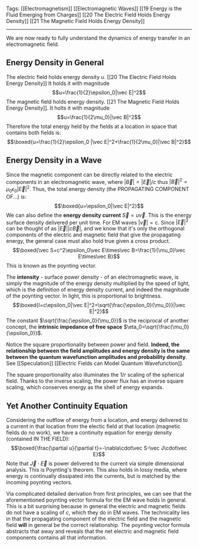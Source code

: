 Tags: [[Electromagnetism]] [[Electromagnetic Waves]] [[19 Energy is the Fluid Emerging from Charges]] [[20 The Electric Field Holds Energy Density]] [[21 The Magnetic Field Holds Energy Density]]
___
We are now ready to fully understand the dynamics of energy transfer in an electromagnetic field. 
## Energy Density in General
The electric field holds energy density $u$. [[20 The Electric Field Holds Energy Density]] It holds it with magnitude
$$u=\frac{1}{2}\epsilon_0|\vec E|^2$$
The magnetic field holds energy density. [[21 The Magnetic Field Holds Energy Density]]. It holts it with magnitude
$$u=\frac{1}{2\mu_0}|\vec B|^2$$
Therefore the total energy held by the fields at a location in space that contains both fields is: 
$$\boxed{u=\frac{1}{2}\epsilon_0 |\vec E|^2+\frac{1}{2\mu_0}|\vec B|^2}$$
## Energy Density in a Wave
Since the magnetic component can be directly related to the electric components in an electromagnetic wave, where $|\vec B|=|\vec E|/c$ thus $|\vec B|^2=\mu_0\epsilon_0|\vec E|^2$. Thus, the total energy density (the PROPAGATING COMPONENT OF...) is:
$$\boxed{u=\epsilon_0|\vec E|^2}$$
We can also define the **energy density current** $\vec S=u\vec v$. This is the energy surface density delivered per unit time. For EM waves $|\vec v|=c$. Since $|\vec E|^2$ can be thought of as $|\vec E||c\vec B|$, and we know that it's only the orthogonal components of the electric and magnetic field that give the propagating energy, the general case must also hold true given a cross product. 
$$\boxed{\vec S=c^2\epsilon_0\vec E\times\vec B=\frac{1}{\mu_0}\vec E\times\vec B}$$
This is known as the poynting vector. 

The **intensity** - surface power density - of an electromagnetic wave, is simply the magnitude of the energy density multiplied by the speed of light, which is the definition of energy density current, and indeed the magnitude of the poynting vector. In light, this is proportional to brightness. 
$$\boxed{I=c\epsilon_0|\vec E|^2=\sqrt{\frac{\epsilon_0}{\mu_0}}|\vec E|^2}$$
The constant $\sqrt{\frac{\epsilon_0}{\mu_0}}$ is the reciprocal of another concept, the **intrinsic impedance of free space** $\eta_0=\sqrt{\frac{\mu_0}{\epsilon_0}}$.

Notice the square proportionality between power and field. **Indeed, the relationship between the field amplitudes and energy density is the same between the quantum wavefunction amplitudes and probability density**. See [[Speculation]] [[Electric Fields can Model Quantum Wavefunction]]. 

The square proportionality also illuminates the $1/r$ scaling of the spherical field. Thanks to the inverse scaling, the power flux has an inverse square scaling, which conserves energy as the shell of energy expands. 
## Yet Another Continuity Equation
Considering the outflow of energy from a location, and energy delivered to a current in that location from the electic field at that location (magnetic fields do no work), we have a continuity equation for energy density (contained IN THE FIELD):
$$\boxed{\frac{\partial u}{\partial t}=-\nabla\cdot\vec S-\vec J\cdot\vec E}$$
Note that $\vec J\cdot\vec E$ is power delivered to the current via simple dimensional analysis. This is Poynting's theorem. This also holds in lossy media, where energy is continually dissipated into the currents, but is matched by the incoming poynting vectors. 

Via complicated detailed derivation from first principles, we can see that the aforementioned poynting vector formula for the EM wave holds in general. This is a bit surprising because in general the electric and magnetic fields do not have a scaling of $c$, which they do in EM waves. The technicality lies in that the propagating component of the electric field and the magnetic field **will** in general be the correct relationship. The poynting vector formula abstracts that away and reveals that the net electric and magnetic field components contains all that information. 
